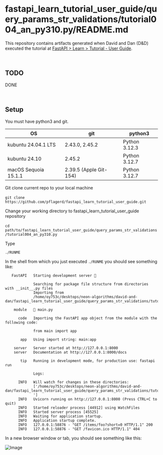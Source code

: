 # fastapi_learn_tutorial_user_guide/query_params_str_validations/tutorial004_an_py310.py/README.md

This repository contains artifacts generated when David and Dan (D&D) executed the tutorial at [FastAPI > Learn > Tutorial - User Guide](https://fastapi.tiangolo.com/tutorial).

<br>

## TODO
   DONE

<br>

## Setup
You must have python3 and git.

| OS | git | python3 |
| -------- | -------- | -------- |
| kubuntu 24.04.1 LTS   | 2.43.0, 2.45.2   | Python 3.12.3   |
| kubuntu 24.10   | 2.45.2   | Python 3.12.7   |
| macOS Sequoia 15.1.1   | 2.39.5 (Apple Git-154)   | Python 3.12.7   |

Git clone current repo to your local machine

​	`git clone https://github.com/pflagerd/fastapi_learn_tutorial_user_guide.git`

Change your working directory to fastapi_learn_tutorial_user_guide repository

​	`cd path/to/fastapi_learn_tutorial_user_guide/query_params_str_validations/tutorial004_an_py310.py`

Type

 ```commandline
./RUNME
```

In the shell from which you just executed `./RUNME` you should see something like:
```
   FastAPI   Starting development server 🚀

             Searching for package file structure from directories with __init__.py files
             Importing from
             /home/oy753c/desktops/neon-algorithms/david-and-dan/fastapi_learn_tutorial_user_guide/query_params_str_validations/tutorial004_an_py310.py

    module   🐍 main.py

      code   Importing the FastAPI app object from the module with the following code:

             from main import app

       app   Using import string: main:app

    server   Server started at http://127.0.0.1:8000
    server   Documentation at http://127.0.0.1:8000/docs

       tip   Running in development mode, for production use: fastapi run

             Logs:

      INFO   Will watch for changes in these directories:
             ['/home/oy753c/desktops/neon-algorithms/david-and-dan/fastapi_learn_tutorial_user_guide/query_params_str_validations/tutorial004_an_py310.py
             ']
      INFO   Uvicorn running on http://127.0.0.1:8000 (Press CTRL+C to quit)
      INFO   Started reloader process [44912] using WatchFiles
      INFO   Started server process [45525]
      INFO   Waiting for application startup.
      INFO   Application startup complete.
      INFO   127.0.0.1:58876 - "GET /items/foo?short=0 HTTP/1.1" 200
      INFO   127.0.0.1:58876 - "GET /favicon.ico HTTP/1.1" 404
```

In a new browser window or tab, you should see something like this:

![Image](https://github.com/user-attachments/assets/723074cd-a57a-4b8e-b97a-45b0b7b6078e)
